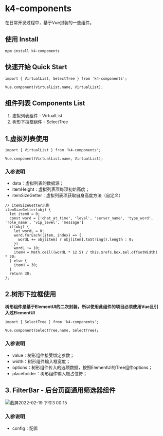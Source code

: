 # k4-components

在日常开发过程中，基于Vue封装的一些组件。

## 使用 Install
```
npm install k4-components
```

## 快速开始 Quick Start
```
import { VirtualList, SelectTree } from 'k4-components';

Vue.component(VirtualList.name, VirtualList);
```

## 组件列表 Components List
1. 虚拟列表组件 - VirtualList
2. 树形下拉框组件 - SelectTree

## 1.虚拟列表使用
```
import { VirtualList } from 'k4-components';

Vue.component(VirtualList.name, VirtualList);
```

### 入参说明
- data：虚拟列表的数据源；
- itemHeight：虚拟列表项每项初始高度；
- itemSizeGetter：虚拟列表项获取自身高度方法（自定义）

```
// itemSizeGetter示例
itemSizeGetter(obj) {
  let itemH = 0;
  const word = ['chat_at_time', 'level', 'server_name', 'type_word', 'role_name', 'vip_level', 'message']
  if(obj) {
    let wordL = 0;
    word.forEach((item, index) => {
      wordL += obj[item] ? obj[item].toString().length : 0;
    })
    wordL += 10;
    itemH = Math.ceil((wordL * 12.5) / this.$refs.box.$el.offsetWidth) * 30;
  } else {
    itemH = 30;
  }
  return 30;
},
```

## 2.树形下拉框使用

**树形组件是基于ElementUI的二次封装，所以使用此组件的项目必须使用Vue且引入过ElementUI**

```
import { SelectTree } from 'k4-components';

Vue.component(SelectTree.name, SelectTree);
```

### 入参说明
- value：树形组件接受绑定参数；
- width：树形组件输入框宽度；
- options：树形组件传入的选项数据，按照ElementUI的Tree组件options；
- placeholder：树形组件输入框占位符；

## 3. FilterBar - 后台页面通用筛选器组件
![截屏2022-02-19 下午3 00 15](https://user-images.githubusercontent.com/42908230/154790545-5a8f8b75-4c96-414d-ab79-ff05ce6d1be3.png)

### 入参说明
- config：配置


